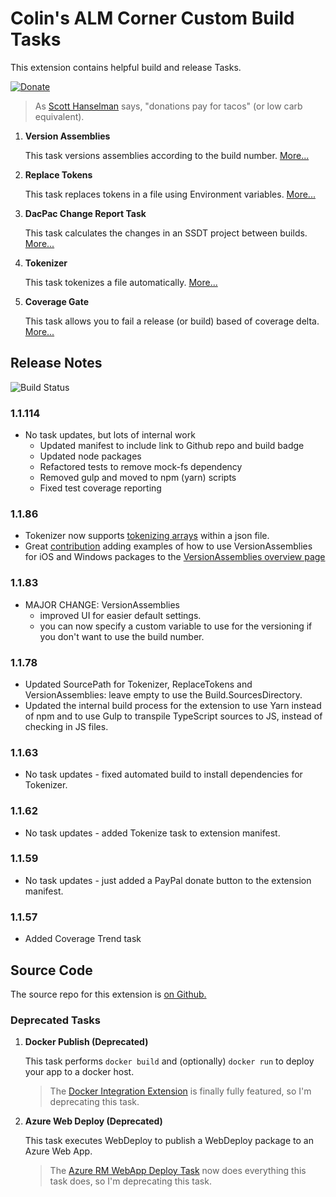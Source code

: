 # Colin's ALM Corner Custom Build Tasks
This extension contains helpful build and release Tasks.

[![Donate](https://raw.githubusercontent.com/colindembovsky/cols-agent-tasks/master/images/donate.png)](https://www.paypal.me/ColinDembovsky/5)

> As [Scott Hanselman](http://www.hanselman.com/) says, "donations pay for tacos" (or low carb equivalent).

1. **Version Assemblies**

	This task versions assemblies according to the build number. [More...](https://github.com/colindembovsky/cols-agent-tasks/tree/master/Tasks/VersionAssemblies)

1. **Replace Tokens**

	This task replaces tokens in a file using Environment variables. [More...](https://github.com/colindembovsky/cols-agent-tasks/tree/master/Tasks/ReplaceTokens)

1. **DacPac Change Report Task**

	This task calculates the changes in an SSDT project between builds. [More...](https://github.com/colindembovsky/cols-agent-tasks/tree/master/Tasks/DacPacReport)

1. **Tokenizer**

	This task tokenizes a file automatically. [More...](https://github.com/colindembovsky/cols-agent-tasks/tree/master/Tasks/Tokenizer)

1. **Coverage Gate**

	This task allows you to fail a release (or build) based of coverage delta. [More...](https://github.com/colindembovsky/cols-agent-tasks/tree/master/Tasks/CoverageGate)

## Release Notes

![Build Status](https://colinsalmcorner.visualstudio.com/_apis/public/build/definitions/34532943-412e-4dac-b314-a87833e22dd8/22/badge)

### 1.1.114
- No task updates, but lots of internal work
	- Updated manifest to include link to Github repo and build badge
	- Updated node packages
	- Refactored tests to remove mock-fs dependency
	- Removed gulp and moved to npm (yarn) scripts
	- Fixed test coverage reporting

### 1.1.86
- Tokenizer now supports [tokenizing arrays](https://github.com/colindembovsky/cols-agent-tasks/pull/51) within a json file.
- Great [contribution](https://github.com/colindembovsky/cols-agent-tasks/pull/52) adding examples of how to use VersionAssemblies for iOS and Windows packages to the [VersionAssemblies overview page](https://github.com/colindembovsky/cols-agent-tasks/tree/master/Tasks/VersionAssemblies)

### 1.1.83
- MAJOR CHANGE: VersionAssemblies
	- improved UI for easier default settings.
	- you can now specify a custom variable to use for the versioning if you don't want to use the build number.

### 1.1.78
- Updated SourcePath for Tokenizer, ReplaceTokens and VersionAssemblies: leave empty to use the Build.SourcesDirectory.
- Updated the internal build process for the extension to use Yarn instead of npm and to use Gulp to transpile TypeScript sources to JS, instead of checking in JS files.

### 1.1.63
- No task updates - fixed automated build to install dependencies for Tokenizer.

### 1.1.62
- No task updates - added Tokenize task to extension manifest.

### 1.1.59
- No task updates - just added a PayPal donate button to the extension manifest.

### 1.1.57
- Added Coverage Trend task

## Source Code
The source repo for this extension is [on Github.](https://github.com/colindembovsky/cols-agent-tasks)

### Deprecated Tasks
1. **Docker Publish (Deprecated)**

	This task performs `docker build` and (optionally) `docker run` to deploy your app to a docker host.

	> The [Docker Integration Extension](https://marketplace.visualstudio.com/items?itemName=ms-vscs-rm.docker) is finally fully featured, so I'm deprecating this task.

1. **Azure Web Deploy (Deprecated)**

	This task executes WebDeploy to publish a WebDeploy package to an Azure Web App.

	> The [Azure RM WebApp Deploy Task](https://github.com/Microsoft/vsts-tasks/tree/master/Tasks/AzureRmWebAppDeployment) now does everything this task does, so I'm deprecating this task.

